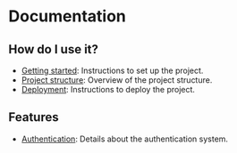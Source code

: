 # Documentation

## How do I use it?

- [Getting started](./getting-started.md): Instructions to set up the project.
- [Project structure](./project-structure.md): Overview of the project structure.
- [Deployment](./deployment.md): Instructions to deploy the project.

## Features

- [Authentication](./authentication.md): Details about the authentication system.
